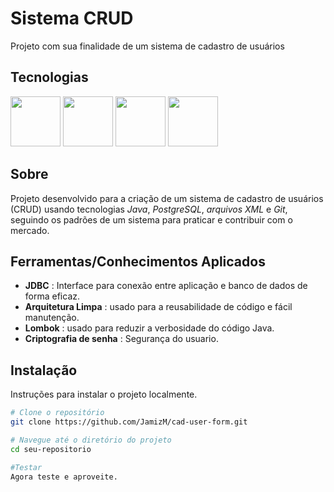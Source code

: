 # Sistema CRUD

Projeto com sua finalidade de um sistema de cadastro de usuários

## Tecnologias
<div>
  <img width="80" height="80" src="https://cdn.jsdelivr.net/gh/devicons/devicon@latest/icons/java/java-original-wordmark.svg" />
  <img width="80" height="80" src="https://cdn.jsdelivr.net/gh/devicons/devicon@latest/icons/postgresql/postgresql-original.svg" />
  <img width="80" height="80" src="https://cdn.jsdelivr.net/gh/devicons/devicon@latest/icons/xml/xml-plain.svg" />
  <img width="80" height="80" src="https://cdn.jsdelivr.net/gh/devicons/devicon@latest/icons/git/git-original.svg" />
</div>
 
## Sobre

Projeto desenvolvido para a criação de um sistema de cadastro de usuários (CRUD) usando tecnologias *Java*, *PostgreSQL*, *arquivos XML* e *Git*, seguindo os padrões de um sistema para praticar e contribuir com o mercado.

## Ferramentas/Conhecimentos Aplicados
- **JDBC** : Interface para conexão entre aplicação e banco de dados de forma eficaz.
- **Arquitetura Limpa** : usado para a reusabilidade de código e fácil manutenção.
- **Lombok** : usado para reduzir a verbosidade do código Java.
- **Criptografia de senha** : Segurança do usuario.

## Instalação

Instruções para instalar o projeto localmente.

```bash
# Clone o repositório
git clone https://github.com/JamizM/cad-user-form.git

# Navegue até o diretório do projeto
cd seu-repositorio

#Testar
Agora teste e aproveite.
